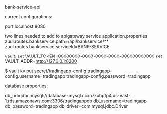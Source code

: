 bank-service-api

current configurations:

port:localhost:8080


two lines needed to add to apigateway service application.properties
zuul.routes.bankservice.path=/api/bankservice/**
zuul.routes.bankservice.serviceId=BANK-SERVICE



vault:
set VAULT_TOKEN=00000000-0000-0000-0000-000000000000
set VAULT_ADDR=http://127.0.0.1:8200


$ vault kv put secret/tradingapp-config tradingapp-config.username=tradingapp tradingapp-config.password=tradingapp


database properties:


db_url=jdbc:mysql://database-mysql.ccxn7kxhpfp4.us-east-1.rds.amazonaws.com:3306/tradingappdb
db_username=tradingapp
db_password=tradingapp
db_driver=com.mysql.jdbc.Driver
